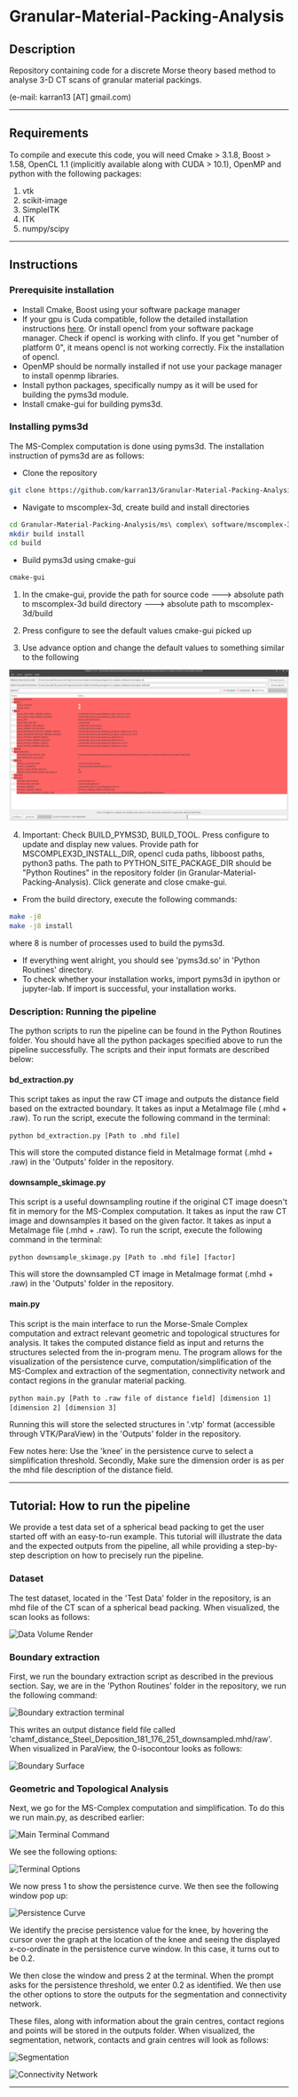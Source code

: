 # Granular-Material-Packing-Analysis

## Description 

Repository containing code for a discrete Morse theory based method to analyse 3-D CT scans of granular material packings. 

(e-mail: karran13 [AT] gmail.com)

---

## Requirements

To compile and execute this code, you will need Cmake > 3.1.8, Boost > 1.58, OpenCL 1.1 (implicitly available along with CUDA > 10.1), OpenMP and python with the following packages: 

1. vtk
2. scikit-image
3. SimpleITK
4. ITK
5. numpy/scipy

---

## Instructions

### Prerequisite installation
* Install Cmake, Boost using your software package manager
* If your gpu is Cuda compatible, follow the detailed installation instructions [here](https://docs.nvidia.com/cuda/cuda-installation-guide-linux/index.html). Or install opencl from your software package manager. Check if opencl is working with clinfo. If you get "number of platform 0", it means opencl is not working correctly. Fix the installation of opencl.
* OpenMP should be normally installed if not use your package manager to install openmp libraries.
* Install python packages, specifically numpy as it will be used for building the pyms3d module.
* Install cmake-gui for building pyms3d.

### Installing pyms3d

The MS-Complex computation is done using pyms3d. The installation instruction of pyms3d are as follows:

* Clone the repository

```sh
git clone https://github.com/karran13/Granular-Material-Packing-Analysis 
```

* Navigate to mscomplex-3d, create build and install directories

```sh
cd Granular-Material-Packing-Analysis/ms\ complex\ software/mscomplex-3d/
mkdir build install
cd build
```

* Build pyms3d using cmake-gui

```sh
cmake-gui
```

1. In the cmake-gui, provide the path for
 source code ---> absolute path to mscomplex-3d 
 build directory ---> absolute path to mscomplex-3d/build

2. Press configure to see the default values cmake-gui picked up
3. Use advance option and change the default values to something similar to the following

![cmake-gui options](./Extras/cmake-gui.png)

4. Important:
 Check BUILD_PYMS3D, BUILD_TOOL. Press configure to update and display new values.
 Provide path for MSCOMPLEX3D_INSTALL_DIR, opencl cuda paths, libboost paths, python3 paths.
 The path to PYTHON_SITE_PACKAGE_DIR should be "Python Routines" in the repository folder (in Granular-Material-Packing-Analysis).
 Click generate and close cmake-gui.

* From the build directory, execute the following commands:

```sh
make -j8
make -j8 install
```

where 8 is number of processes used to build the pyms3d.

* If everything went alright, you should see 'pyms3d.so' in 'Python Routines' directory.
* To check whether your installation works, import pyms3d in ipython or jupyter-lab. If import is successful, your installation works.

### Description: Running the pipeline

The python scripts to run the pipeline can be found in the Python Routines folder. You should have all the python packages specified above to run the pipeline successfully. The scripts and their input formats are described below:

#### bd_extraction.py 

This script takes as input the raw CT image and outputs the distance field based on the extracted boundary. It takes as input a MetaImage file (.mhd + .raw). To run the script, execute the following command in the terminal: 

`python bd_extraction.py [Path to .mhd file]` 

This will store the computed distance field in MetaImage format (.mhd + .raw) in the 'Outputs' folder in the repository.

#### downsample_skimage.py 

This script is a useful downsampling routine if the original CT image doesn't fit in memory for the MS-Complex computation. It takes as input the raw CT image and downsamples it based on the given factor. It takes as input a MetaImage file (.mhd + .raw). To run the script, execute the following command in the terminal: 

`python downsample_skimage.py [Path to .mhd file] [factor]` 

This will store the downsampled CT image in MetaImage format (.mhd + .raw) in the 'Outputs' folder in the repository.

#### main.py 

This script is the main interface to run the Morse-Smale Complex computation and extract relevant geometric and topological structures for analysis. It takes the computed distance field as input and returns the structures selected from the in-program menu. The program allows for the visualization of the persistence curve, computation/simplification of the MS-Complex and extraction of the segmentation, connectivity network and contact regions in the granular material packing.  

`python main.py [Path to .raw file of distance field] [dimension 1] [dimension 2] [dimension 3]` 

Running this will store the selected structures in '.vtp' format (accessible through VTK/ParaView) in the 'Outputs' folder in the repository.

Few notes here: Use the 'knee' in the persistence curve to select a simplification threshold. Secondly, Make sure the dimension order is as per the mhd file description of the distance field.

---

## Tutorial: How to run the pipeline 

We provide a test data set of a spherical bead packing to get the user started off with an easy-to-run example. This tutorial will illustrate the data and the expected outputs from the pipeline, all while providing a step-by-step description on how to precisely run the pipeline. 

### Dataset

The test dataset, located in the 'Test Data' folder in the repository, is an mhd file of the CT scan of a spherical bead packing. When visualized, the scan looks as follows:

![Data Volume Render](/Tutorial%20Images/raw%20data%20vol%20render.png)

### Boundary extraction

First, we run the boundary extraction script as described in the previous section. Say, we are in the 'Python Routines' folder in the repository, we run the following command: 

![Boundary extraction terminal](/Tutorial%20Images/bd_extraction_terminal.png)

This writes an output distance field file called 'chamf_distance_Steel_Deposition_181_176_251_downsampled.mhd/raw'. When visualized in ParaView, the 0-isocontour looks as follows:

![Boundary Surface](/Tutorial%20Images/bd_surface.png)

### Geometric and Topological Analysis

Next, we go for the MS-Complex computation and simplification. To do this we run main.py, as described earlier:

![Main Terminal Command](/Tutorial%20Images/main_terminal_run.png)

We see the following options:

![Terminal Options](/Tutorial%20Images/terminal_options.png)

We now press 1 to show the persistence curve. We then see the following window pop up:

![Persistence Curve](/Tutorial%20Images/pers_curve.png)

We identify the precise persistence value for the knee, by hovering the cursor over the graph at the location of the knee and seeing the displayed x-co-ordinate in the persistence curve window. In this case, it turns out to be 0.2.

We then close the window and press 2 at the terminal. When the prompt asks for the persistence threshold, we enter 0.2 as identified. We then use the other options to store the outputs for the segmentation and connectivity network.

These files, along with information about the grain centres, contact regions and points will be stored in the outputs folder. When visualized, the segmentation, network, contacts and grain centres will look as follows:

![Segmentation](/Tutorial%20Images/segmentation.png)

![Connectivity Network](/Tutorial%20Images/contact_network.png)

---





